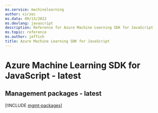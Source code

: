 ```yaml
---
ms.service: machinelearning
author: xirzec
ms.data: 09/13/2022
ms.devlang: javascript
description: Reference for Azure Machine Learning SDK for JavaScript
ms.topic: reference
ms.author: jeffish
title: Azure Machine Learning SDK for JavaScript
---
```

# Azure Machine Learning SDK for JavaScript - latest

## Management packages - latest
[!INCLUDE [mgmt-packages](machine-learning-mgmt-index.md)]
